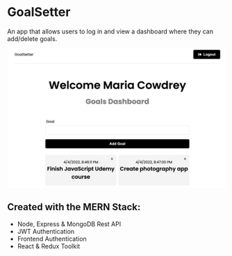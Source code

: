 # GoalSetter

An app that allows users to log in and view a dashboard where they can add/delete goals.

![GoalSetter App](GoalSetter.png)

## Created with the MERN Stack:

- Node, Express & MongoDB Rest API
- JWT Authentication
- Frontend Authentication
- React & Redux Toolkit
